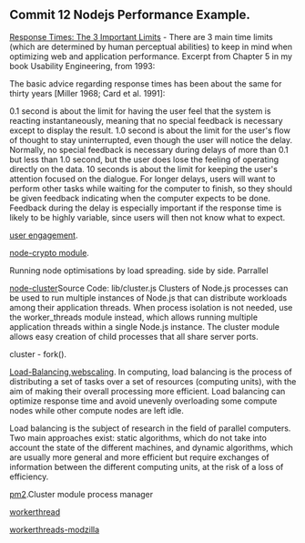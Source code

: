 ## Commit 12 Nodejs Performance Example.

[Response Times: The 3 Important Limits](https://www.nngroup.com/articles/response-times-3-important-limits/) - There are 3 main time limits (which are determined by human perceptual abilities) to keep in mind when optimizing web and application performance.
Excerpt from Chapter 5 in my book Usability Engineering, from 1993:

The basic advice regarding response times has been about the same for thirty years [Miller 1968; Card et al. 1991]:

0.1 second is about the limit for having the user feel that the system is reacting instantaneously, meaning that no special feedback is necessary except to display the result.
1.0 second is about the limit for the user's flow of thought to stay uninterrupted, even though the user will notice the delay. Normally, no special feedback is necessary during delays of more than 0.1 but less than 1.0 second, but the user does lose the feeling of operating directly on the data.
10 seconds is about the limit for keeping the user's attention focused on the dialogue. For longer delays, users will want to perform other tasks while waiting for the computer to finish, so they should be given feedback indicating when the computer expects to be done. Feedback during the delay is especially important if the response time is likely to be highly variable, since users will then not know what to expect.

[user engagement](https://www.speedcurve.com/blog/web-performance-monitoring-user-engagement/).

[node-crypto module](https://nodejs.org/api/crypto.html).

Running node optimisations by load spreading. side by side. Parrallel

[node-cluster](https://nodejs.org/api/cluster.html)Source Code: lib/cluster.js
Clusters of Node.js processes can be used to run multiple instances of Node.js that can distribute workloads among their application threads. When process isolation is not needed, use the worker_threads module instead, which allows running multiple application threads within a single Node.js instance.
The cluster module allows easy creation of child processes that all share server ports.

cluster  - fork().

[Load-Balancing](https://en.wikipedia.org/wiki/Load_balancing_(computing)),[webscaling](https://www.webscale.com/). In computing, load balancing is the process of distributing a set of tasks over a set of resources (computing units), with the aim of making their overall processing more efficient. Load balancing can optimize response time and avoid unevenly overloading some compute nodes while other compute nodes are left idle.

Load balancing is the subject of research in the field of parallel computers. Two main approaches exist: static algorithms, which do not take into account the state of the different machines, and dynamic algorithms, which are usually more general and more efficient but require exchanges of information between the different computing units, at the risk of a loss of efficiency.

[pm2](https://pm2.keymetrics.io/).Cluster module process manager

[workerthread](https://nodejs.org/api/worker_threads.html)

[workerthreads-modzilla](https://developer.mozilla.org/en-US/docs/Web/API/Web_Workers_API)
